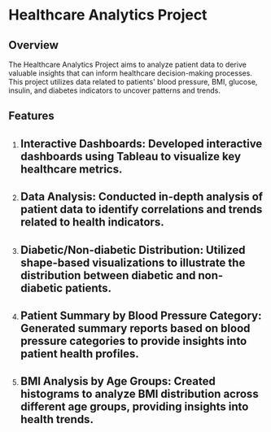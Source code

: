 # Healthcare Analytics Project

## Overview
The Healthcare Analytics Project aims to analyze patient data to derive valuable insights that can inform healthcare decision-making processes. This project utilizes data related to patients' blood pressure, BMI, glucose, insulin, and diabetes indicators to uncover patterns and trends.

## Features
1. ## Interactive Dashboards: Developed interactive dashboards using Tableau to visualize key healthcare metrics.
2. ## Data Analysis: Conducted in-depth analysis of patient data to identify correlations and trends related to health indicators.
3. ## Diabetic/Non-diabetic Distribution: Utilized shape-based visualizations to illustrate the distribution between diabetic and non-diabetic patients.
4. ## Patient Summary by Blood Pressure Category: Generated summary reports based on blood pressure categories to provide insights into patient health profiles.
5. ## BMI Analysis by Age Groups: Created histograms to analyze BMI distribution across different age groups, providing insights into health trends.

